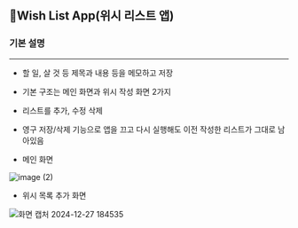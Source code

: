 ## 📱Wish List App(위시 리스트 앱)

### 기본 설명

---

- 할 일, 살 것 등 제목과 내용 등을 메모하고 저장
- 기본 구조는 메인 화면과 위시 작성 화면 2가지
- 리스트를 추가, 수정 삭제
- 영구 저장/삭제 기능으로 앱을 끄고 다시 실행해도 이전 작성한 리스트가 그대로 남아있음

- 메인 화면
  
![image (2)](https://github.com/user-attachments/assets/15c012cc-cece-4c70-af32-a45276b92352)

- 위시 목록 추가 화면
  
![화면 캡처 2024-12-27 184535](https://github.com/user-attachments/assets/308d8f9e-d6b6-44d0-827f-f82a342f301f)

